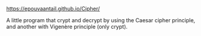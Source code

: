 https://epouvaantail.github.io/Cipher/

A little program that crypt and decrypt by using the Caesar cipher principle, and another with Vigenère principle (only crypt).
